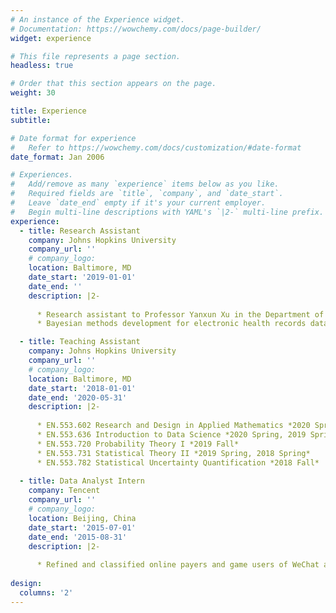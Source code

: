 ```yaml
---
# An instance of the Experience widget.
# Documentation: https://wowchemy.com/docs/page-builder/
widget: experience

# This file represents a page section.
headless: true

# Order that this section appears on the page.
weight: 30

title: Experience
subtitle:

# Date format for experience
#   Refer to https://wowchemy.com/docs/customization/#date-format
date_format: Jan 2006

# Experiences.
#   Add/remove as many `experience` items below as you like.
#   Required fields are `title`, `company`, and `date_start`.
#   Leave `date_end` empty if it's your current employer.
#   Begin multi-line descriptions with YAML's `|2-` multi-line prefix.
experience:
  - title: Research Assistant
    company: Johns Hopkins University
    company_url: ''
    # company_logo: 
    location: Baltimore, MD
    date_start: '2019-01-01'
    date_end: ''
    description: |2-
    
      * Research assistant to Professor Yanxun Xu in the Department of Applied Mathematics and Statistics. 
      * Bayesian methods development for electronic health records data and application to precision medicine in HIV.  

  - title: Teaching Assistant
    company: Johns Hopkins University
    company_url: ''
    # company_logo: 
    location: Baltimore, MD
    date_start: '2018-01-01'
    date_end: '2020-05-31'
    description: |2-
    
      * EN.553.602 Research and Design in Applied Mathematics *2020 Spring*
      * EN.553.636 Introduction to Data Science *2020 Spring, 2019 Spring, 2018 Fall*
      * EN.553.720 Probability Theory I *2019 Fall*
      * EN.553.731 Statistical Theory II *2019 Spring, 2018 Spring*
      * EN.553.782 Statistical Uncertainty Quantification *2018 Fall*
     
  - title: Data Analyst Intern
    company: Tencent
    company_url: ''
    # company_logo: 
    location: Beijing, China
    date_start: '2015-07-01'
    date_end: '2015-08-31'
    description: |2-
     
      * Refined and classified online payers and game users of WeChat accordingto their behaviors by applying statistical and machine learning methods.
    
design:
  columns: '2'
---
```

